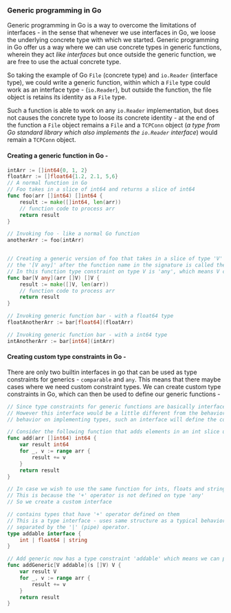 ### Generic programming in Go

Generic programming in Go is a way to overcome the limitations of interfaces - in the sense that whenever we use interfaces in Go, we loose the underlying concrete type with which we started.
Generic programming in Go offer us a way where we can use concrete types in generic functions, wherein they act *like interfaces* but once outside the generic function, we are free to use the
actual concrete type.

So taking the example of Go `File` (concrete type) and `io.Reader` (interface type), we could write a generic function, within which a `File` type could work as an interface type - (`io.Reader`),
but outside the function, the file object is retains its identity as a `File` type. 

Such a function is able to work on any `io.Reader` implementation, but does not causes the concrete type to loose its concrete identity - at the end of the function a `File` object remains a `File`
and a `TCPConn` object (*a type from Go standard library which also implements the `io.Reader` interface*) would remain a `TCPConn` object. 

#### Creating a generic function in Go -

```go
intArr := []int64{0, 1, 2}
floatArr := []float64{1.2, 2.1, 5,6}
// A normal function in Go 
// Foo takes in a slice of int64 and returns a slice of int64
func foo(arr []int64) []int64 {    
    result := make([]int64, len(arr))
    // function code to process arr
    return result
}

// Invoking foo - like a normal Go function
anotherArr := foo(intArr)


// Creating a generic version of foo that takes in a slice of type 'V'
// the '[V any]' after the function name in the signature is called the type constraint.
// In this function type constraint on type V is 'any', which means V can assume any type
func bar[V any](arr []V) []V {
    result := make([]V, len(arr))
    // function code to process arr
    return result
}

// Invoking generic function bar - with a float64 type
floatAnotherArr := bar[float64](floatArr)

// Invoking generic function bar - with a int64 type
intAnotherArr := bar[int64](intArr)
```

#### Creating custom type constraints in Go -

There are only two builtin interfaces in go that can be used as type constraints for generics - `comparable` and `any`. This means that there maybe cases where we need custom constraint types. We can create custom type constraints in Go, which can then be used to define our generic functions -

```go
// Since type constraints for generic functions are basically interfaces, we can create a custom interface and use it as a constraint.
// However this interface would be a little different from the behavioral interfaces that we typically create since rather that defining
// behavior on implementing types, such an interface will define the concrete types (basically the types that would satisfy the constraints) -

// Consider the following function that adds elements in an int slice using '+' operator
func add(arr []int64) int64 {
    var result int64
    for _, v := range arr {
        result += v
    }
    return result
}

// In case we wish to use the same function for ints, floats and strings - we cannot use 'any' or 'comparable' type -
// This is because the '+' operator is not defined on type 'any'
// So we create a custom interface

// contains types that have '+' operator defined on them
// This is a type interface - uses same structure as a typical behavioral interface but contains a list of concrete types
// separated by the '|' (pipe) operator.
type addable interface {
    int | float64 | string
}

// Add generic now has a type constraint 'addable' which means we can pass any of int, float64 or string to it.
func addGeneric[V addable](s []V) V {
    var result V
    for _, v := range arr {
        result += v
    }
    return result
}
```
